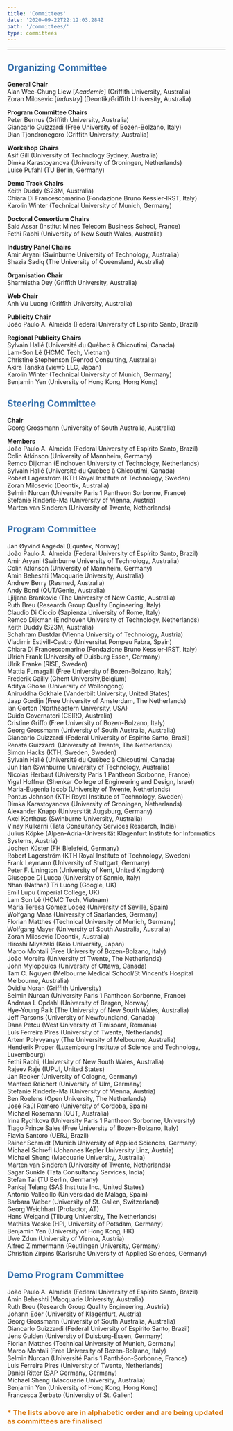 ```yaml
---
title: 'Committees'
date: '2020-09-22T22:12:03.284Z'
path: '/committees/'
type: committees
---
```


<hr/>

<h2 style="color: #3771ad">Organizing Committee</h2>

**General Chair**<br/>
Alan Wee-Chung Liew [_Academic_] (Griffith University, Australia)<br/>
Zoran Milosevic [_Industry_] (Deontik/Griffith University, Australia)

**Program Committee Chairs**<br/>
Peter Bernus (Griffith University, Australia)<br/>
Giancarlo Guizzardi (Free University of Bozen-Bolzano, Italy)<br/>
Dian Tjondronegoro (Griffith University, Australia)

**Workshop Chairs**<br/>
Asif Gill (University of Technology Sydney, Australia)<br/>
Dimka Karastoyanova (University of Groningen, Netherlands)<br/>
Luise Pufahl (TU Berlin, Germany) 

**Demo Track Chairs**<br/>
Keith Duddy (S23M, Australia)<br/>
Chiara Di Francescomarino (Fondazione Bruno Kessler-IRST, Italy)<br/>
Karolin Winter (Technical University of Munich, Germany)

**Doctoral Consortium Chairs**<br/>
Said Assar (Institut Mines Telecom Business School, France)<br/>
Fethi Rabhi (University of New South Wales, Australia)

**Industry Panel Chairs**<br/>
Amir Aryani (Swinburne University of Technology, Australia)<br/>
Shazia Sadiq (The University of Queensland, Australia)

**Organisation Chair**<br/>
Sharmistha Dey (Griffith University, Australia)

**Web Chair**<br/>
Anh Vu Luong (Griffith University, Australia)

**Publicity Chair**<br/>
João Paulo A. Almeida (Federal University of Espírito Santo, Brazil)

**Regional Publicity Chairs**<br/>
Sylvain Hallé (Université du Québec à Chicoutimi, Canada)<br/>
Lam-Son Lê (HCMC Tech, Vietnam)<br/>
Christine Stephenson (Penrod Consulting, Australia)<br/>
Akira Tanaka (view5 LLC, Japan)<br/>
Karolin Winter (Technical University of Munich, Germany)<br/>
Benjamin Yen (University of Hong Kong, Hong Kong)

<h2 style="color: #3771ad">Steering Committee</h2>

**Chair**<br/>
Georg Grossmann (University of South Australia, Australia)<br/>

**Members**<br/>
João Paulo A. Almeida (Federal University of Espírito Santo, Brazil)<br/>
Colin Atkinson (University of Mannheim, Germany)<br/>
Remco Dijkman (Eindhoven University of Technology, Netherlands)<br/>
Sylvain Hallé (Université du Québec à Chicoutimi, Canada)<br/>
Robert Lagerström (KTH Royal Institute of Technology, Sweden)<br/>
Zoran Milosevic (Deontik, Australia)<br/>
Selmin Nurcan (University Paris 1 Pantheon Sorbonne, France)<br/>
Stefanie Rinderle-Ma (University of Vienna, Austria)<br/>
Marten van Sinderen (University of Twente, Netherlands)

<h2 style="color: #3771ad">Program Committee</h2>

Jan Øyvind Aagedal (Equatex, Norway)<br/>
João Paulo A. Almeida (Federal University of Espírito Santo, Brazil)<br/>
Amir Aryani (Swinburne University of Technology, Australia)<br/>
Colin Atkinson (University of Mannheim, Germany)<br/>
Amin Beheshti (Macquarie University, Australia)<br/>
Andrew Berry (Resmed, Australia)<br/>
Andy Bond (QUT/Genie, Australia)<br/>
Ljiljana Brankovic (The University of New Castle, Australia)<br/>
Ruth Breu (Research Group Quality Engineering, Italy)<br/>
Claudio Di Ciccio (Sapienza University of Rome, Italy)<br/>
Remco Dijkman (Eindhoven University of Technology, Netherlands)<br/>
Keith Duddy (S23M, Australia)<br/>
Schahram Dustdar (Vienna University of Technology, Austria)<br/>
Vladimir Estivill-Castro (Universitat Pompeu Fabra, Spain)<br/>
Chiara Di Francescomarino (Fondazione Bruno Kessler-IRST, Italy)<br/>
Ulrich Frank (University of Duisburg Essen, Germany)<br/>
Ulrik Franke (RISE, Sweden)<br/>
Mattia Fumagalli (Free University of Bozen-Bolzano, Italy)<br/>
Frederik Gailly (Ghent University,Belgium)<br/>
Aditya Ghose (University of Wollongong)<br/>
Aniruddha Gokhale (Vanderbilt University, United States)<br/>
Jaap Gordijn (Free University of Amsterdam, The Netherlands)<br/>
Ian Gorton (Northeastern University, USA)<br/>
Guido Governatori (CSIRO, Australia)<br/>
Cristine Griffo (Free University of Bozen-Bolzano, Italy)<br/>
Georg Grossmann (University of South Australia, Australia)<br/>
Giancarlo Guizzardi (Federal University of Espirito Santo, Brazil)<br/>
Renata Guizzardi (University of Twente, The Netherlands)<br/>
Simon Hacks (KTH, Sweden, Sweden)<br/>
Sylvain Hallé (Université du Québec à Chicoutimi, Canada)<br/>
Jun Han (Swinburne University of Technology, Australia)<br/>
Nicolas Herbaut (University Paris 1 Pantheon Sorbonne, France)<br/>
Yigal Hoffner (Shenkar College of Engineering and Design, Israel)<br/>
Maria-Eugenia Iacob (University of Twente, Netherlands)<br/>
Pontus Johnson (KTH Royal Institute of Technology, Sweden)<br/>
Dimka Karastoyanova (University of Groningen, Netherlands)<br/>
Alexander Knapp (Universität Augsburg, Germany)<br/>
Axel Korthaus (Swinburne University, Australia)<br/>
Vinay Kulkarni (Tata Consultancy Services Research, India)<br/>
Julius Köpke (Alpen-Adria-Universität Klagenfurt Institute for Informatics Systems, Austria)<br/>
Jochen Küster (FH Bielefeld, Germany)<br/>
Robert Lagerström (KTH Royal Institute of Technology, Sweden)<br/>
Frank Leymann (University of Stuttgart, Germany)<br/>
Peter F. Linington (University of Kent, United Kingdom)<br/>
Giuseppe Di Lucca (University of Sannio, Italy)<br/>
Nhan (Nathan) Tri Luong (Google, UK)<br/>
Emil Lupu (Imperial College, UK)<br/>
Lam Son Lê (HCMC Tech, Vietnam)<br/>
Maria Teresa Gómez López (University of Seville, Spain)<br/>
Wolfgang Maas (University of Saarlandes, Germany)<br/>
Florian Matthes (Technical University of Munich, Germany)<br/>
Wolfgang Mayer (University of South Australia, Australia)<br/>
Zoran Milosevic (Deontik, Australia)<br/>
Hiroshi Miyazaki (Keio University, Japan)<br/>
Marco Montali (Free University of Bozen-Bolzano, Italy)<br/>
João Moreira (University of Twente, The Netherlands)<br/>
John Mylopoulos (University of Ottawa, Canada)<br/>
Tam C. Nguyen (Melbourne Medical School/St Vincent’s Hospital Melbourne, Australia)<br/>
Ovidiu Noran (Griffith University)<br/>
Selmin Nurcan (University Paris 1 Pantheon Sorbonne, France)<br/>
Andreas L Opdahl (University of Bergen, Norway)<br/>
Hye-Young Paik (The University of New South Wales, Australia)<br/>
Jeff Parsons (University of Newfoundland, Canada)<br/>
Dana Petcu (West University of Timisoara, Romania)<br/>
Luís Ferreira Pires (University of Twente, Netherlands)<br/>
Artem Polyvyanyy (The University of Melbourne, Australia)<br/>
Henderik Proper (Luxembourg Institute of Science and Technology, Luxembourg)<br/>
Fethi Rabhi, (University of New South Wales, Australia)<br/>
Rajeev Raje (IUPUI, United States)<br/>
Jan Recker (University of Cologne, Germany)<br/>
Manfred Reichert (University of Ulm, Germany)<br/>
Stefanie Rinderle-Ma (University of Vienna, Austria)<br/>
Ben Roelens (Open University, The Netherlands)<br/>
José Raúl Romero (University of Cordoba, Spain)<br/>
Michael Rosemann (QUT, Australia)<br/>
Irina Rychkova (University Paris 1 Pantheon Sorbonne, University)<br/>
Tiago Prince Sales (Free University of Bozen-Bolzano, Italy)<br/>
Flavia Santoro (UERJ, Brazil)<br/>
Rainer Schmidt (Munich University of Applied Sciences, Germany)<br/>
Michael Schrefl (Johannes Kepler University Linz, Austria)<br/>
Michael Sheng (Macquarie University, Australia)<br/>
Marten van Sinderen (University of Twente, Netherlands)<br/>
Sagar Sunkle (Tata Consultancy Services, India)<br/>
Stefan Tai (TU Berlin, Germany)<br/>
Pankaj Telang (SAS Institute Inc., United States)<br/>
Antonio Vallecillo (Universidad de Málaga, Spain)<br/>
Barbara Weber (University of St. Gallen, Switzerland)<br/>
Georg Weichhart (Profactor, AT)<br/>
Hans Weigand (Tilburg University, The Netherlands)<br/>
Mathias Weske (HPI, University of Potsdam, Germany)<br/>
Benjamin Yen (University of Hong Kong, HK)<br/>
Uwe Zdun (University of Vienna, Austria)<br/>
Alfred Zimmermann (Reutlingen University, Germany)<br/>
Christian Zirpins (Karlsruhe University of Applied Sciences, Germany)

<h2 style="color: #3771ad">Demo Program Committee</h2>

João Paulo A. Almeida (Federal University of Espírito Santo, Brazil)<br/>
Amin Beheshti (Macquarie University, Australia)<br/>
Ruth Breu (Research Group Quality Engineering, Austria)<br/>
Johann Eder (University of Klagenfurt, Austria)<br/>
Georg Grossmann (University of South Australia, Australia)<br/>
Giancarlo Guizzardi (Federal University of Espirito Santo, Brazil)<br/>
Jens Gulden (University of Duisburg-Essen, Germany)<br/>
Florian Matthes (Technical University of Munich, Germany)<br/>
Marco Montali (Free University of Bozen-Bolzano, Italy)<br/>
Selmin Nurcan (Université Paris 1 Panthéon-Sorbonne, France)<br/>
Luis Ferreira Pires (University of Twente, Netherlands)<br/>
Daniel Ritter (SAP Germany, Germany)<br/>
Michael Sheng (Macquarie University, Australia)<br/>
Benjamin Yen (University of Hong Kong, Hong Kong)<br/>
Francesca Zerbato (University of St. Gallen)

<h3 style="color: #D9780F">* The lists above are in alphabetic order and are being updated as committees are finalised</h3>
